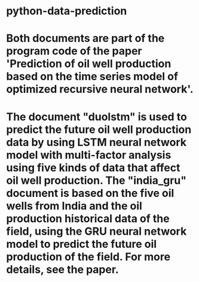 # python-data-prediction
# Both documents are part of the program code of the paper 'Prediction of oil well production based on the time series model of optimized recursive neural network'.
# The document "duolstm" is used to predict the future oil well production data by using LSTM neural network model with multi-factor analysis using five kinds of data that affect oil well production. The "india_gru" document is based on the five oil wells from India and the oil production historical data of the field, using the GRU neural network model to predict the future oil production of the field. For more details, see the paper.
